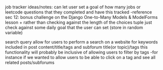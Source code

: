 job tracker ideas/notes: 
    can let user set a goal of how many jobs or leetcode questions that they completed and have this tracked 
        -reference sec 12: bonus challenge on the Django One-to-Many Models & ModelForms lesson 
            + rather than checking against the length of the choices tuple just check against some daily goal that the user can set (store in random variable) 

search query 
    allow for users to perform a search on a website for keywords included in post content/title/tags and subforum title(or topic)/tags 
    this functionality will probably be inclusive of allowing users to filter by tags
        -for instance if we wanted to allow users to be able to click on a tag and see all related posts/subforums 